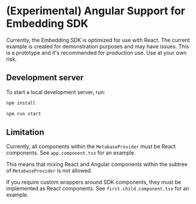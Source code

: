# (Experimental) Angular Support for Embedding SDK

Currently, the Embedding SDK is optimized for use with React. The current example is created for demonstration purposes and may have issues. This is a prototype and it's recommended for production use. Use at your own risk.

## Development server

To start a local development server, run:

```bash
npm install  
```

```bash
npm run start
```

## Limitation

Currently, all components within the `MetabaseProvider` must be React components. See `app.component.tsx` for an example.  

This means that mixing React and Angular components within the subtree of `MetabaseProvider` is not allowed.  

If you require custom wrappers around SDK components, they must be implemented as React components. See `first.child.component.tsx` for an example.  

